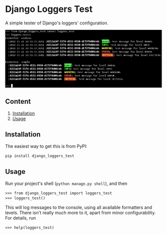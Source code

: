 # Django Loggers Test

A simple tester of Django's loggers' configuration.

![Screenshot](https://raw.githubusercontent.com/vsego/django_loggers_test/master/images/screenshot.png)

## Content

1. [Installation](#installation)
2. [Usage](#usage)

## Installation

The easiest way to get this is from PyPI:

```bash
pip install django_loggers_test
```

## Usage

Run your project's shell (`python manage.py shell`), and then

```pycon
>>> from django_loggers_test import loggers_test
>>> loggers_test()
```

This will log messages to the console, using all available formatters and
levels. There isn't really much more to it, apart from minor configurability.
For details, run

```pycon
>>> help(loggers_test)
```
